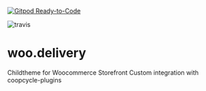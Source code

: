 [![Gitpod Ready-to-Code](https://img.shields.io/badge/Gitpod-Ready--to--Code-blue?logo=gitpod)](https://gitpod.io/#https://github.com/couleurmate/woo.delivery) 

![travis](https://travis-ci.org/PasLoin/woo.delivery.svg?branch=master)
# woo.delivery
 Childtheme for Woocommerce Storefront
 Custom integration with coopcycle-plugins
